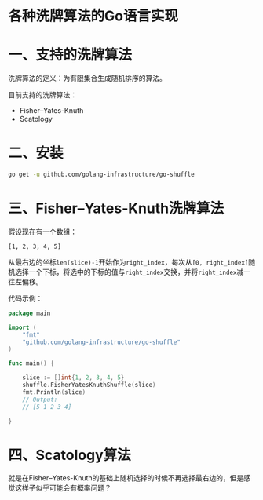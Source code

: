 # 各种洗牌算法的Go语言实现

# 一、支持的洗牌算法

洗牌算法的定义：为有限集合生成随机排序的算法。

目前支持的洗牌算法： 

- Fisher–Yates-Knuth
- Scatology

# 二、安装

```bash
go get -u github.com/golang-infrastructure/go-shuffle
```

# 三、Fisher–Yates-Knuth洗牌算法

假设现在有一个数组：

```
[1, 2, 3, 4, 5]
```

从最右边的坐标`len(slice)-1`开始作为`right_index`，每次从`[0, right_index]`随机选择一个下标，将选中的下标的值与`right_index`交换，并将`right_index`减一往左偏移。

代码示例：

```go
package main

import (
	"fmt"
	"github.com/golang-infrastructure/go-shuffle"
)

func main() {

	slice := []int{1, 2, 3, 4, 5}
	shuffle.FisherYatesKnuthShuffle(slice)
	fmt.Println(slice)
	// Output:
	// [5 1 2 3 4]

}
```

# 四、Scatology算法

就是在Fisher–Yates-Knuth的基础上随机选择的时候不再选择最右边的，但是感觉这样子似乎可能会有概率问题？

